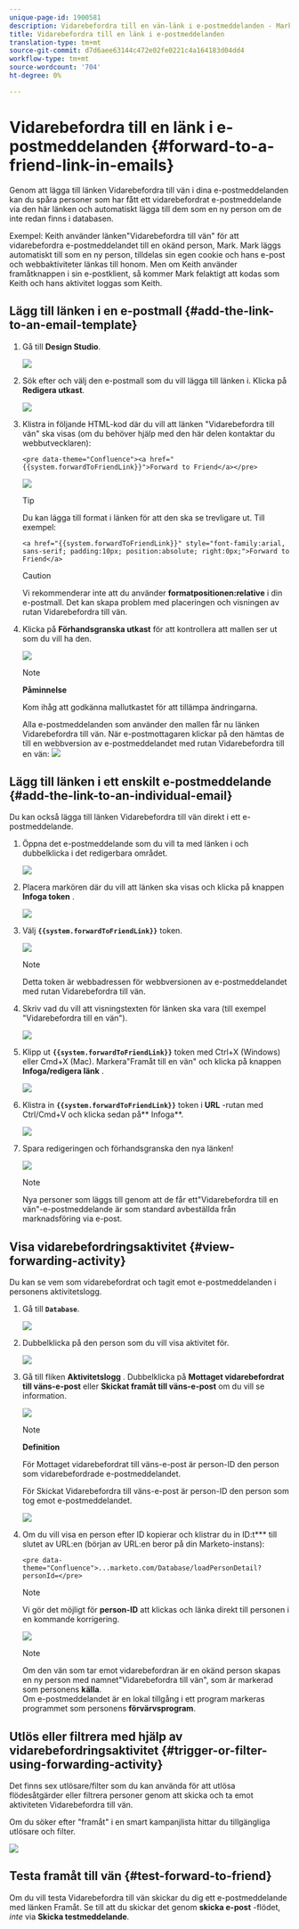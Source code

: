 ```yaml
---
unique-page-id: 1900581
description: Vidarebefordra till en vän-länk i e-postmeddelanden - Marketo Docs - produktdokumentation
title: Vidarebefordra till en länk i e-postmeddelanden
translation-type: tm+mt
source-git-commit: d7d6aee63144c472e02fe0221c4a164183d04dd4
workflow-type: tm+mt
source-wordcount: '704'
ht-degree: 0%

---
```



# Vidarebefordra till en länk i e-postmeddelanden {#forward-to-a-friend-link-in-emails}

Genom att lägga till länken Vidarebefordra till vän i dina e-postmeddelanden kan du spåra personer som har fått ett vidarebefordrat e-postmeddelande via den här länken och automatiskt lägga till dem som en ny person om de inte redan finns i databasen.

Exempel: Keith använder länken&quot;Vidarebefordra till vän&quot; för att vidarebefordra e-postmeddelandet till en okänd person, Mark. Mark läggs automatiskt till som en ny person, tilldelas sin egen cookie och hans e-post och webbaktiviteter länkas till honom. Men om Keith använder framåtknappen i sin e-postklient, så kommer Mark felaktigt att kodas som Keith och hans aktivitet loggas som Keith.

## Lägg till länken i en e-postmall {#add-the-link-to-an-email-template}

1. Gå till **Design Studio**.

   ![](assets/one-8.png)

1. Sök efter och välj den e-postmall som du vill lägga till länken i. Klicka på **Redigera utkast**.

   ![](assets/two-7.png)

1. Klistra in följande HTML-kod där du vill att länken &quot;Vidarebefordra till vän&quot; ska visas (om du behöver hjälp med den här delen kontaktar du webbutvecklaren):

   `<pre data-theme="Confluence"><a href="{{system.forwardToFriendLink}}">Forward to Friend</a></pre>`

   ![](assets/three-7.png)

   >[!TIP]
   >
   >
   >Du kan lägga till format i länken för att den ska se trevligare ut. Till exempel:
   >
   >`<a href="{{system.forwardToFriendLink}}" style="font-family:arial, sans-serif; padding:10px; position:absolute; right:0px;">Forward to Friend</a>`

   >[!CAUTION]
   >
   >Vi rekommenderar inte att du använder **formatpositionen:relative** i din e-postmall. Det kan skapa problem med placeringen och visningen av rutan Vidarebefordra till vän.

1. Klicka på **Förhandsgranska utkast** för att kontrollera att mallen ser ut som du vill ha den.

   ![](assets/four-5.png)

   >[!NOTE]
   >
   >**Påminnelse**
   >
   >Kom ihåg att godkänna mallutkastet för att tillämpa ändringarna.

   Alla e-postmeddelanden som använder den mallen får nu länken Vidarebefordra till vän. När e-postmottagaren klickar på den hämtas de till en webbversion av e-postmeddelandet med rutan Vidarebefordra till en vän:
   ![](assets/f2afbox.png)

## Lägg till länken i ett enskilt e-postmeddelande {#add-the-link-to-an-individual-email}

Du kan också lägga till länken Vidarebefordra till vän direkt i ett e-postmeddelande.

1. Öppna det e-postmeddelande som du vill ta med länken i och dubbelklicka i det redigerbara området.

   ![](assets/five-4.png)

1. Placera markören där du vill att länken ska visas och klicka på knappen **Infoga token** .

   ![](assets/six-2.png)

1. Välj **`{{system.forwardToFriendLink}}`** token.

   ![](assets/seven-1.png)

   >[!NOTE]
   >
   >Detta token är webbadressen för webbversionen av e-postmeddelandet med rutan Vidarebefordra till vän.

1. Skriv vad du vill att visningstexten för länken ska vara (till exempel &quot;Vidarebefordra till en vän&quot;).

   ![](assets/seven-1.png)

1. Klipp ut **`{{system.forwardToFriendLink}}`** token med Ctrl+X (Windows) eller Cmd+X (Mac). Markera&quot;Framåt till en vän&quot; och klicka på knappen **Infoga/redigera länk** .

   ![](assets/eight-1.png)

1. Klistra in **`{{system.forwardToFriendLink}}`** token i **URL** -rutan med Ctrl/Cmd+V och klicka sedan på** Infoga**.

   ![](assets/nine.png)

1. Spara redigeringen och förhandsgranska den nya länken!

   ![](assets/ten-1.png)

   >[!NOTE]
   >
   >Nya personer som läggs till genom att de får ett&quot;Vidarebefordra till en vän&quot;-e-postmeddelande är som standard avbeställda från marknadsföring via e-post.

## Visa vidarebefordringsaktivitet {#view-forwarding-activity}

Du kan se vem som vidarebefordrat och tagit emot e-postmeddelanden i personens aktivitetslogg.

1. Gå till **`Database`**.

   ![](assets/db.png)

1. Dubbelklicka på den person som du vill visa aktivitet för.

   ![](assets/fourteen.png)

1. Gå till fliken **Aktivitetslogg** . Dubbelklicka på **Mottaget vidarebefordrat till väns-e-post** eller **Skickat framåt till väns-e-post** om du vill se information.

   ![](assets/fifteen.png)

   >[!NOTE]
   >
   >**Definition**
   >
   >
   >För Mottaget vidarebefordrat till väns-e-post är person-ID den person som vidarebefordrade e-postmeddelandet.
   >
   >
   >För Skickat Vidarebefordra till väns-e-post är person-ID den person som tog emot e-postmeddelandet.

   ![](assets/sixteen.png)

1. Om du vill visa en person efter ID kopierar och klistrar du in ID:t*** till slutet av URL:en (början av URL:en beror på din Marketo-instans):

   `<pre data-theme="Confluence">...marketo.com/Database/loadPersonDetail?personId=</pre>`

   >[!NOTE]
   >
   >Vi gör det möjligt för **person-ID** att klickas och länka direkt till personen i en kommande korrigering.

   ![](assets/seventeen.png)

   >[!NOTE]
   >
   >Om den vän som tar emot vidarebefordran är en okänd person skapas en ny person med namnet&quot;Vidarebefordra till vän&quot;, som är markerad som personens **källa**.\
   >Om e-postmeddelandet är en lokal tillgång i ett program markeras programmet som personens **förvärvsprogram**.

## Utlös eller filtrera med hjälp av vidarebefordringsaktivitet {#trigger-or-filter-using-forwarding-activity}

Det finns sex utlösare/filter som du kan använda för att utlösa flödesåtgärder eller filtrera personer genom att skicka och ta emot aktiviteten Vidarebefordra till vän.

Om du söker efter &quot;framåt&quot; i en smart kampanjlista hittar du tillgängliga utlösare och filter.

![](assets/nineteen.png)

## Testa framåt till vän {#test-forward-to-friend}

Om du vill testa Vidarebefordra till vän skickar du dig ett e-postmeddelande med länken Framåt. Se till att du skickar det genom **skicka e-post** -flödet, *inte* via **Skicka testmeddelande**.
